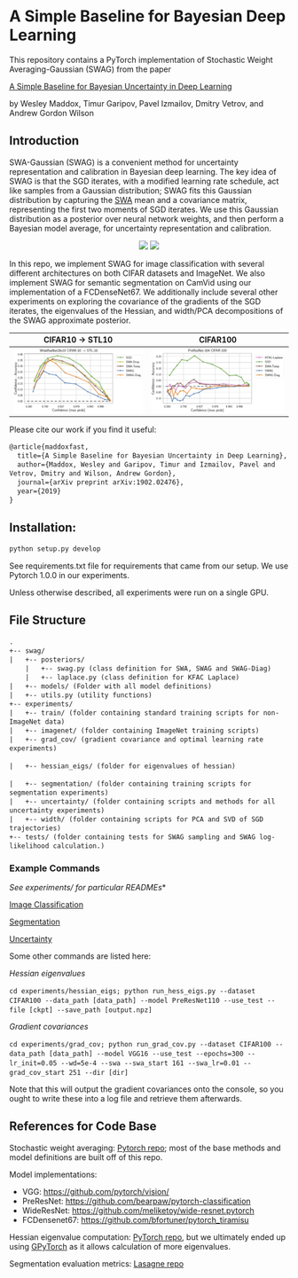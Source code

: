 # A Simple Baseline for Bayesian Deep Learning

This repository contains a PyTorch implementation of Stochastic Weight Averaging-Gaussian (SWAG) from the paper

[A Simple Baseline for Bayesian Uncertainty in Deep Learning](https://arxiv.org/abs/1902.02476)

by Wesley Maddox, Timur Garipov, Pavel Izmailov, Dmitry Vetrov, and Andrew Gordon Wilson

## Introduction

SWA-Gaussian (SWAG) is a convenient method for uncertainty representation and calibration in Bayesian deep learning.
The key idea of SWAG is that the SGD iterates, with a modified learning rate schedule, act like samples from a Gaussian distribution; SWAG fits this Gaussian distribution by capturing the [SWA](https://arxiv.org/abs/1803.05407) mean and a covariance matrix, representing the first two moments of SGD iterates. We use this Gaussian distribution as a posterior over neural network weights, and then perform a Bayesian model average, for uncertainty representation and calibration.

<p align="center">
  <img src="https://user-images.githubusercontent.com/14368801/52224039-09ab0b80-2875-11e9-9c12-c72b88abf4a9.png" width=350>
  <img src="https://user-images.githubusercontent.com/14368801/52224049-0dd72900-2875-11e9-9de8-540ceaae60b3.png" width=350>
</p>


In this repo, we implement SWAG for image classification with several different architectures on both CIFAR datasets and ImageNet. We also implement SWAG for semantic segmentation on CamVid using our implementation of a FCDenseNet67.
We additionally include several other experiments on exploring the covariance of the gradients of the SGD iterates, the eigenvalues of the Hessian, and width/PCA decompositions of the SWAG approximate posterior.

CIFAR10 -> STL10             |  CIFAR100
:-------------------------:|:-------------------------:
![](plots/stl_wrn.jpg)  |  ![](plots/c100_resnet110.jpg)

Please cite our work if you find it useful:
```
@article{maddoxfast,
  title={A Simple Baseline for Bayesian Uncertainty in Deep Learning},
  author={Maddox, Wesley and Garipov, Timur and Izmailov, Pavel and Vetrov, Dmitry and Wilson, Andrew Gordon},
  journal={arXiv preprint arXiv:1902.02476},
  year={2019}
}
```

## Installation:

```bash
python setup.py develop
```

See requirements.txt file for requirements that came from our setup. We use Pytorch 1.0.0 in our experiments.

Unless otherwise described, all experiments were run on a single GPU.

## File Structure

```
.
+-- swag/
|   +-- posteriors/
    |   +-- swag.py (class definition for SWA, SWAG and SWAG-Diag)
    |   +-- laplace.py (class definition for KFAC Laplace)
|   +-- models/ (Folder with all model definitions)
|   +-- utils.py (utility functions)
+-- experiments/
|   +-- train/ (folder containing standard training scripts for non-ImageNet data)
|   +-- imagenet/ (folder containing ImageNet training scripts)
|   +-- grad_cov/ (gradient covariance and optimal learning rate experiments)      

|   +-- hessian_eigs/ (folder for eigenvalues of hessian)

|   +-- segmentation/ (folder containing training scripts for segmentation experiments)
|   +-- uncertainty/ (folder containing scripts and methods for all uncertainty experiments)
|   +-- width/ (folder containing scripts for PCA and SVD of SGD trajectories)
+-- tests/ (folder containing tests for SWAG sampling and SWAG log-likelihood calculation.)
```

### Example Commands

**See experiments/* for particular READMEs**

[Image Classification](experiments/train/README.md)

[Segmentation](experiments/segmentation/README.md)

[Uncertainty](experiments/uncertainty/README.md)

Some other commands are listed here:

*Hessian eigenvalues*

```cd experiments/hessian_eigs; python run_hess_eigs.py --dataset CIFAR100 --data_path [data_path] --model PreResNet110 --use_test --file [ckpt] --save_path [output.npz] ```

*Gradient covariances*

```cd experiments/grad_cov; python run_grad_cov.py --dataset CIFAR100 --data_path [data_path] --model VGG16 --use_test --epochs=300 --lr_init=0.05 --wd=5e-4 --swa --swa_start 161 --swa_lr=0.01 --grad_cov_start 251 --dir [dir] ```

Note that this will output the gradient covariances onto the console, so you ought to write these into a log file and retrieve them afterwards.

## References for Code Base

Stochastic weight averaging: [Pytorch repo](https://github.com/timgaripov/swa/); most of the base methods and model definitions are built off of this repo.

Model implementations:
  - VGG: https://github.com/pytorch/vision/
  - PreResNet: https://github.com/bearpaw/pytorch-classification
  - WideResNet: https://github.com/meliketoy/wide-resnet.pytorch
  - FCDensenet67: https://github.com/bfortuner/pytorch_tiramisu

Hessian eigenvalue computation: [PyTorch repo](https://github.com/tomgoldstein/loss-landscape), but we ultimately ended up using [GPyTorch](https://gpytorch.ai) as it allows calculation of more eigenvalues.

Segmentation evaluation metrics: [Lasagne repo](https://github.com/SimJeg/FC-DenseNet/blob/master/metrics.py)
